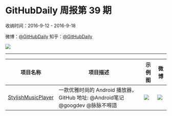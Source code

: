 # GitHubDaily 周报第 39 期

收纳时间：2016-9-12 - 2016-9-18

微博：[@GitHubDaily](https://weibo.com/GitHubDaily)
知乎：[@GitHubDaily](https://www.zhihu.com/people/githubdaily)

![](https://raw.githubusercontent.com/GitHubDaily/GitHubDaily/master/assets/weixin.png)

---

项目名称 | 项目描述 | 示例图 | 微博
--- | --- | --- | ---
[StylishMusicPlayer](status.github_url) | 一款优雅时尚的 Android 播放器，GitHub 地址: @Android笔记 @googdev @脉脉不嘚語 | ![](http://ww4.sinaimg.cn/large/006fiYtfjw1f7y3edtqxyj31kw1xr7wh.jpg) | [![](https://raw.githubusercontent.com/GitHubDaily/GitHubDaily/master/assets/sina_logo.png)](https://weibo.com/5722964389/E8T1m8l8K)
